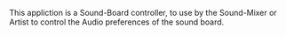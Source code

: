 This appliction is a Sound-Board controller, to use by the Sound-Mixer or Artist to control the Audio preferences of the sound board.
